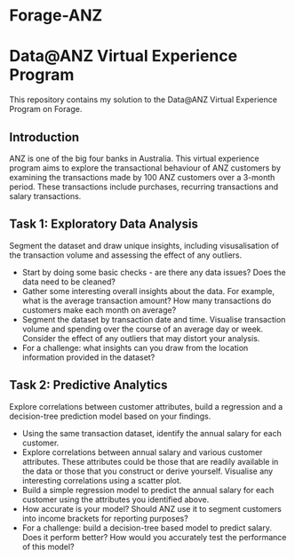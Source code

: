 # Forage-ANZ

# Data@ANZ Virtual Experience Program
This repository contains my solution to the Data@ANZ Virtual Experience Program on Forage.

## Introduction
ANZ is one of the big four banks in Australia. This virtual experience program aims to explore the transactional behaviour of ANZ customers by examining the transactions made by 100 ANZ customers over a 3-month period. These transactions include purchases, recurring transactions and salary transactions.

## Task 1: Exploratory Data Analysis
Segment the dataset and draw unique insights, including visusalisation of the transaction volume and assessing the effect of any outliers.

* Start by doing some basic checks - are there any data issues? Does the data need to be cleaned?
* Gather some interesting overall insights about the data. For example, what is the average transaction amount? How many transactions do customers make each month on average?
* Segment the dataset by transaction date and time. Visualise transaction volume and spending over the course of an average day or week. Consider the effect of any outliers that may distort your analysis.
* For a challenge: what insights can you draw from the location information provided in the dataset?


## Task 2: Predictive Analytics
Explore correlations between customer attributes, build a regression and a decision-tree prediction model based on your findings.

* Using the same transaction dataset, identify the annual salary for each customer.
* Explore correlations between annual salary and various customer attributes. These attributes could be those that are readily available in the data or those that you construct or derive yourself. Visualise any interesting correlations using a scatter plot.
* Build a simple regression model to predict the annual salary for each customer using the attributes you identified above.
* How accurate is your model? Should ANZ use it to segment customers into income brackets for reporting purposes?
* For a challenge: build a decision-tree based model to predict salary. Does it perform better? How would you accurately test the performance of this model?
